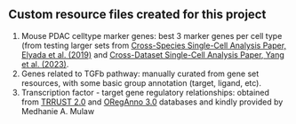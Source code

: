 ## Custom resource files created for this project

1. Mouse PDAC celltype marker genes: best 3 marker genes per cell type (from testing larger sets from [Cross-Species Single-Cell Analysis Paper, Elyada et al. (2019)](https://aacrjournals.org/cancerdiscovery/article/9/8/1102/42174/Cross-Species-Single-Cell-Analysis-of-Pancreatic) and [Cross-Dataset Single-Cell Analysis Paper, Yang et al. (2023)](https://www.ncbi.nlm.nih.gov/pmc/articles/PMC10137114/).
3. Genes related to TGFb pathway: manually curated from gene set resources, with some basic group annotation (target, ligand, etc).
4. Transcription factor - target gene regulatory relationships: obtained from [TRRUST 2.0](https://academic.oup.com/nar/article/46/D1/D380/4566018?login=false) and [ORegAnno 3.0](https://academic.oup.com/nar/article-lookup/doi/10.1093/nar/gkv1203) databases and kindly provided by Medhanie A. Mulaw
